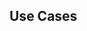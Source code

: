 <div id="title">

## Use Cases
</div>

<div id="body">

<include src="introduction/container-inParent-asPanel.md" boilerplate />
<include src="identifying/container-inParent-asPanel.md" boilerplate />
<include src="details/container-inParent-asPanel.md" boilerplate />
<include src="usage/container-inParent-asPanel.md" boilerplate />

</div>